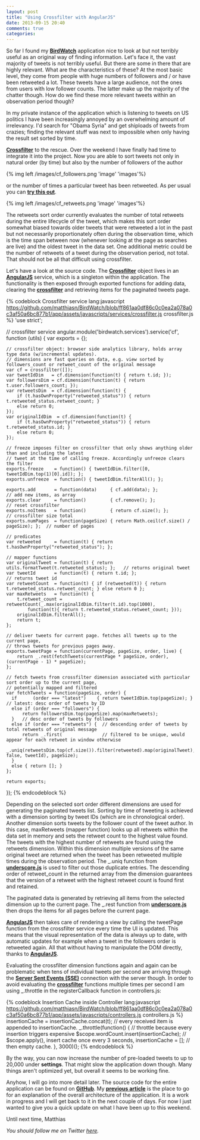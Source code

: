 ```yaml
---
layout: post
title: "Using Crossfilter with AngularJS"
date: 2013-09-15 20:40
comments: true
categories: 
---
```

So far I found my **[BirdWatch](http://birdwatch.matthiasnehlsen.com)** application nice to look at but not terribly useful as an original way of finding information. Let's face it, the vast majority of tweets is not terribly useful. But there are some in there that are highly relevant. What are the characteristics of these? At the most basic level, they come from people with huge numbers of followers and / or have been retweeted a lot. These tweets have a large audience, not the ones from users with low follower counts. The latter make up the majority of the chatter though. How do we find these more relevant tweets within an observation period though?

<!-- more -->

In my private instance of the application which is listening to tweets on US politics I have been increasingly annoyed by an overwhelming amount of irrelevancy. I'd search for "Obama Syria" and get shiploads of tweets from crazies; finding the relevant stuff was next to impossible when only having the result set sorted by time.

**[Crossfilter](http://square.github.io/crossfilter/)** to the rescue. Over the weekend I have finally had time to integrate it into the project. Now you are able to sort tweets not only in natural order (by time) but also by the number of followers of the author

{% img left /images/cf_followers.png 'image' 'images'%}

or the number of times a particular tweet has been retweeted. As per usual you can **[try this out](http://birdwatch.matthiasnehlsen.com)**.
 
 {% img left /images/cf_retweets.png 'image' 'images'%}

The retweets sort order currently evaluates the number of total retweets during the entire lifecycle of the tweet, which makes this sort order somewhat biased towards older tweets that were retweeted a lot in the past but not necessarily proportionately often during the observation time, which is the time span between now (whenever looking at the page as searches are live) and the oldest tweet in the data set. One additional metric could be the number of retweets of a tweet during the observation period, not total. That should not be all that difficult using crossfilter.

Let's have a look at the source code. The **[Crossfilter](http://square.github.io/crossfilter/)** object lives in an **[AngularJS](http://angularjs.org)** service, which is a singleton within the application. The functionality is then exposed through exported functions for adding data, clearing the **[crossfilter](http://square.github.io/crossfilter/)** and retrieving items for the paginated tweets page.

{% codeblock Crossfilter service lang:javascript https://github.com/matthiasn/BirdWatch/blob/ff861aa0df86c0c0ea2a078a0c3af50a6bc877b1/app/assets/javascripts/services/crossfilter.js crossfilter.js %}
'use strict';

// crossfilter service
angular.module('birdwatch.services').service('cf', function (utils) {
    var exports = {};

    // crossfilter object: browser side analytics library, holds array type data (w/incremental updates).
    // dimensions are fast queries on data, e.g. view sorted by followers_count or retweet_count of the original message
    var cf = crossfilter([]);
    var tweetIdDim   = cf.dimension(function(t) { return t.id; });
    var followersDim = cf.dimension(function(t) { return t.user.followers_count; });
    var retweetsDim  = cf.dimension(function(t) {
        if (t.hasOwnProperty("retweeted_status")) { return t.retweeted_status.retweet_count; }
        else return 0;
    });
    var originalIdDim  = cf.dimension(function(t) {
        if (t.hasOwnProperty("retweeted_status")) { return t.retweeted_status.id; }
        else return 0;
    });

    // freeze imposes filter on crossfilter that only shows anything older than and including the latest
    // tweet at the time of calling freeze. Accordingly unfreeze clears the filter
    exports.freeze    = function() { tweetIdDim.filter([0, tweetIdDim.top(1)[0].id]); };
    exports.unfreeze  = function() { tweetIdDim.filterAll(); };

    exports.add       = function(data)     { cf.add(data); };                            // add new items, as array
    exports.clear     = function()         { cf.remove(); };                             // reset crossfilter
    exports.noItems   = function()         { return cf.size(); };                        // crossfilter size total
    exports.numPages  = function(pageSize) { return Math.ceil(cf.size() / pageSize); };  // number of pages

    // predicates
    var retweeted     = function(t) { return t.hasOwnProperty("retweeted_status"); };

    // mapper functions
    var originalTweet = function(t) { return utils.formatTweet(t.retweeted_status); };   // returns original tweet
    var tweetId       = function(t) { return t.id; };                                    // returns tweet id
    var retweetCount  = function(t) { if (retweeted(t)) { return t.retweeted_status.retweet_count; } else return 0 };
    var maxRetweets   = function(t) {
        t.retweet_count = retweetCount(_.max(originalIdDim.filter(t.id).top(1000),
            function(t){ return t.retweeted_status.retweet_count; }));
        originalIdDim.filterAll();
        return t;
    };

    // deliver tweets for current page. fetches all tweets up to the current page,
    // throws tweets for previous pages away.
    exports.tweetPage = function(currentPage, pageSize, order, live) {
        return _.rest(fetchTweets(currentPage * pageSize, order), (currentPage - 1) * pageSize);
    };

    // fetch tweets from crossfilter dimension associated with particular sort order up to the current page,
    // potentially mapped and filtered
    var fetchTweets = function(pageSize, order) {
      if      (order === "latest")    { return tweetIdDim.top(pageSize); }    // latest: desc order of tweets by ID
      else if (order === "followers") {
          return followersDim.top(pageSize).map(maxRetweets);
      }   // desc order of tweets by followers
      else if (order === "retweets") {  // descending order of tweets by total retweets of original message
          return _.first(               // filtered to be unique, would appear for each retweet in window otherwise
              _.uniq(retweetsDim.top(cf.size()).filter(retweeted).map(originalTweet), false, tweetId), pageSize);
      }
      else { return []; }
    };

    return exports;
});
{% endcodeblock %}

Depending on the selected sort order different dimensions are used for generating the paginated tweets list. Sorting by time of tweeting is achieved with a dimension sorting by tweet IDs (which are in chronological order). Another dimension sorts tweets by the follower count of the tweet author. In this case, maxRetweets (mapper function) looks up all retweets within the data set in memory and sets the retweet count to the highest value found. The tweets with the highest number of retweets are found using the retweets dimension. Within this dimension multiple versions of the same original tweet are returned when the tweet has been retweeted multiple times during the observation period. The _.uniq function from **[underscore.js](http://underscorejs.org/)** is used to filter out those duplicate entries. The descending order of retweet_count in the returned array from the dimension guarantees that the version of a retweet with the highest retweet count is found first and retained.

The paginated data is generated by retrieving all items from the selected dimension up to the current page. The _.rest function from **[underscore.js](http://underscorejs.org/)** then drops the items for all pages before the current page.

**[AngularJS](http://angularjs.org)** then takes care of rendering a view by calling the tweetPage function from the crossfilter service every time the UI is updated. This means that the visual representation of the data is always up to date, with automatic updates for example when a tweet in the followers order is retweeted again. All that without having to manipulate the DOM directly, thanks to 
**[AngularJS](http://angularjs.org)**.  

Evaluating the crossfilter dimension functions again and again can be problematic when tens of individual tweets per second are arriving through the **[Server Sent Events (SSE)](http://dev.w3.org/html5/eventsource/)** connection with the server though. In order to avoid evaluating the **[crossfilter](http://square.github.io/crossfilter/)** functions multiple times per second I am using _.throttle in the registerCallback function in controllers.js:

{% codeblock Insertion Cache inside Controller lang:javascript https://github.com/matthiasn/BirdWatch/blob/ff861aa0df86c0c0ea2a078a0c3af50a6bc877b1/app/assets/javascripts/controllers.js controllers.js %}
insertionCache = insertionCache.concat(t);    // every received item is appended to insertionCache.
_.throttle(function() {                       // throttle because every insertion triggers expensive
    $scope.wordCount.insert(insertionCache);  // $scope.apply(), insert cache once every 3 seconds,
    insertionCache = [];                      // then empty cache.
}, 3000)();
{% endcodeblock %}

By the way, you can now increase the number of pre-loaded tweets to up to 20,000 under **settings**. That might slow the application down though. Many things aren't optimized yet, but overall it seems to be working fine.

Anyhow, I will go into more detail later. The source code for the entire application can be found on **[GitHub](https://github.com/matthiasn/BirdWatch)**. My **[previous article](http://matthiasnehlsen.com/blog/2013/09/10/birdwatch-explained/)** is the place to go for an explanation of the overall architecture of the application. It is a work in progress and I will get back to it in the next couple of days. For now I just wanted to give you a quick update on what I have been up to this weekend. 

Until next time, 
Matthias

*You should follow me on Twitter <a href="https://twitter.com/matthiasnehlsen" target="_blank">here</a>.*